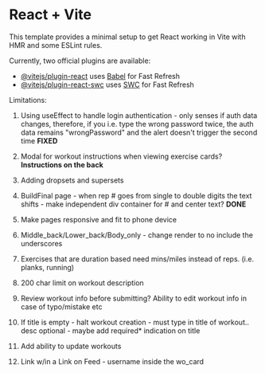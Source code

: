 # React + Vite

This template provides a minimal setup to get React working in Vite with HMR and some ESLint rules.

Currently, two official plugins are available:

- [@vitejs/plugin-react](https://github.com/vitejs/vite-plugin-react/blob/main/packages/plugin-react/README.md) uses [Babel](https://babeljs.io/) for Fast Refresh
- [@vitejs/plugin-react-swc](https://github.com/vitejs/vite-plugin-react-swc) uses [SWC](https://swc.rs/) for Fast Refresh


Limitations:
1) Using useEffect to handle login authentication - only senses if auth data changes, therefore, if you i.e. type the wrong password twice, the auth data remains "wrongPassword" and the alert doesn't trigger the second time **FIXED**

2) Modal for workout instructions when viewing exercise cards? **Instructions on the back**

3) Adding dropsets and supersets

4) BuildFinal page - when rep # goes from single to double digits the text shifts - make independent div container for # and center text? **DONE**

5) Make pages responsive and fit to phone device

6) Middle_back/Lower_back/Body_only - change render to no include the underscores

7) Exercises that are duration based need mins/miles instead of reps. (i.e. planks, running)

8) 200 char limit on workout description

9) Review workout info before submitting? Ability to edit workout info in case of typo/mistake etc

10) If title is empty - halt workout creation - must type in title of workout.. desc optional - maybe add required* indication on title

11) Add ability to update workouts

12) Link w/in a Link on Feed - username inside the wo_card